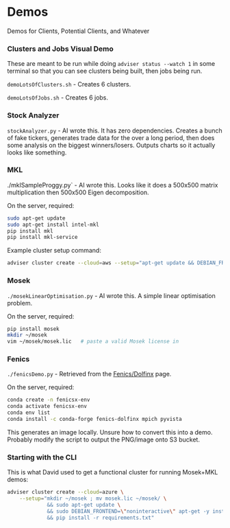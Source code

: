 # Demos
Demos for Clients, Potential Clients, and Whatever

### Clusters and Jobs Visual Demo
These are meant to be run while doing `adviser status --watch 1` in some terminal so that you can see
clusters being built, then jobs being run.

`demoLotsOfClusters.sh` - Creates 6 clusters.

`demoLotsOfJobs.sh` - Creates 6 jobs.

### Stock Analyzer
`stockAnalyzer.py` - AI wrote this. It has zero dependencies. Creates a bunch of fake tickers, generates trade
data for the over a long period, then does some analysis on the biggest winners/losers. Outputs charts so
it actually looks like something.

### MKL
./mklSampleProggy.py` - AI wrote this. Looks like it does a 500x500 matrix multiplication then 500x500 Eigen decomposition.

On the server, required:

```bash
sudo apt-get update
sudo apt-get install intel-mkl
pip install mkl
pip install mkl-service
```

Example cluster setup command:

```bash
adviser cluster create --cloud=aws --setup="apt-get update && DEBIAN_FRONTEND=noninteractive apt install -y intel-mkl && pip install mkl mkl-service"
```

### Mosek
`./mosekLinearOptimisation.py` - AI wrote this. A simple linear optimisation problem.

On the server, required:

```bash
pip install mosek
mkdir ~/mosek
vim ~/mosek/mosek.lic   # paste a valid Mosek license in
```

### Fenics
`./fenicsDemo.py` - Retrieved from the [Fenics/Dolfinx](https://docs.fenicsproject.org/dolfinx/v0.9.0/python/demos/demo_poisson.html) page.

On the server, required:

```bash
conda create -n fenicsx-env
conda activate fenicsx-env
conda env list
conda install -c conda-forge fenics-dolfinx mpich pyvista
```

This generates an image locally. Unsure how to convert this into a demo. Probably modify the script to output the PNG/image onto S3 bucket.

### Starting with the CLI
This is what David used to get a functional cluster for running Mosek+MKL demos:

```bash
adviser cluster create --cloud=azure \
    --setup="mkdir ~/mosek ; mv mosek.lic ~/mosek/ \
             && sudo apt-get update \
             && sudo DEBIAN_FRONTEND=\"noninteractive\" apt-get -y install intel-mkl \
             && pip install -r requirements.txt"
```
